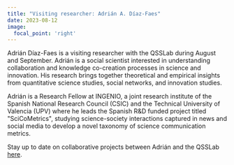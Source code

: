 ```yaml
---
title: "Visiting researcher: Adrián A. Díaz-Faes"
date: 2023-08-12
image:
  focal_point: 'right'
---
```


Adrián Díaz-Faes is a visiting researcher with the QSSLab during August and September. Adrián is a social scientist interested in understanding collaboration and knowledge co-creation processes in science and innovation. His research brings together theoretical and empirical insights from quantitative science studies, social networks, and innovation studies.

Adrián is a Research Fellow at INGENIO, a joint research institute of the Spanish National Research Council (CSIC) and the Technical University of Valencia (UPV) where he leads the Spanish R&D funded project titled "SciCoMetrics", studying science-society interactions captured in news and social media to develop a novel taxonomy of science communication metrics.

Stay up to date on collaborative projects between Adrián and the QSSLab [here](https://www.qsslab.ca/project/).

<!--more-->
